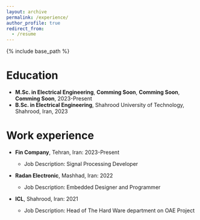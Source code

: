 ```yaml
---
layout: archive
permalink: /experience/
author_profile: true
redirect_from:
  - /resume
---
```


{% include base_path %}

Education
======
* **M.Sc. in Electrical Engineering**, **Comming Soon**, **Comming Soon**, **Comming Soon**, 2023-Present
* **B.Sc. in Electrical Engineering**, Shahrood University of Technology, Shahrood, Iran, 2023

Work experience
======

* **Fin Company**, Tehran, Iran: 2023-Present
  * Job Description: Signal Processing Developer

* **Radan Electronic**, Mashhad, Iran: 2022
  * Job Description: Embedded Designer and Programmer

* **ICL**, Shahrood, Iran: 2021
  * Job Description: Head of The Hard Ware department on OAE Project

